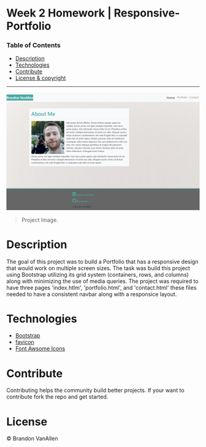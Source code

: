 # Week 2 Homework | Responsive-Portfolio


### Table of Contents

- [Description](#Description)
- [Technologies](#Technologies)
- [Contribute](#Contribute)
- [License & copyright](#License)

---

<img src="./Assets/Images/project-image.png" width="600"  />

> Project Image.




# Description

The goal of this project was to build a Portfolio that has a responsive design that would work on multiple screen sizes.
The task was build this project using Bootstrap utilizing its grid system (containers, rows, and columns) along with minimizing the use of media queries. The project was required to have three pages 'index.htlm', 'portfolio.html', and 'contact.html' these files needed to have a consistent navbar along with a responsice layout.

# Technologies 

- [Bootstrap](https://getbootstrap.com/)
- [favicon](https://favicon.io/)
- [Font Awsome Icons](https://fontawesome.com/)

# Contribute

Contributing helps the community build better projects. If your want to contribute fork the repo and get started.

# License 


© Brandon VanAllen


